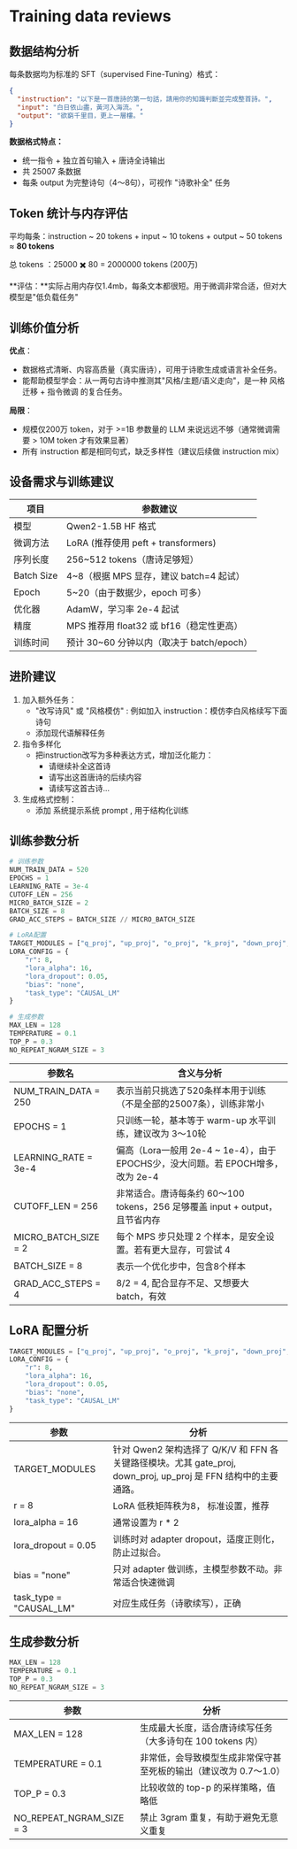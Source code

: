 # Training data reviews

## 数据结构分析

每条数据均为标准的 SFT（supervised Fine-Tuning）格式：

```json
{
  "instruction": "以下是一首唐詩的第一句話，請用你的知識判斷並完成整首詩。",
  "input": "白日依山盡，黃河入海流。",
  "output": "欲窮千里目，更上一層樓。"
}
```

**数据格式特点：**

- 统一指令 + 独立首句输入 + 唐诗全诗输出
- 共 25007 条数据
- 每条 output 为完整诗句（4～8句），可视作 "诗歌补全" 任务

## Token 统计与内存评估

平均每条：instruction ~ 20 tokens + input ~ 10 tokens + output ~ 50 tokens ≈ **80 tokens**

总 tokens ：25000 ✖️ 80 = 2000000 tokens (200万)

**评估：**实际占用内存仅1.4mb，每条文本都很短。用于微调非常合适，但对大模型是"低负载任务"

## 训练价值分析

**优点**：

- 数据格式清晰、内容高质量（真实唐诗），可用于诗歌生成或语言补全任务。
- 能帮助模型学会：从一两句古诗中推测其"风格/主题/语义走向"，是一种 风格迁移 + 指令微调 的复合任务。

**局限**：

- 规模仅200万 token，对于 >=1B 参数量的 LLM 来说远远不够（通常微调需要 > 10M token 才有效果显著）
- 所有 instruction 都是相同句式，缺乏多样性（建议后续做 instruction mix）

## 设备需求与训练建议

| **项目**   | **参数建议**                              |
| ---------- | ----------------------------------------- |
| 模型       | Qwen2-1.5B HF 格式                        |
| 微调方法   | LoRA (推荐使用 peft + transformers)       |
| 序列长度   | 256~512 tokens（唐诗足够短）              |
| Batch Size | 4~8（根据 MPS 显存，建议 batch=4 起试）   |
| Epoch      | 5~20（由于数据少，epoch 可多）            |
| 优化器     | AdamW，学习率 2e-4 起试                   |
| 精度       | MPS 推荐用 float32 或 bf16（稳定性更高）  |
| 训练时间   | 预计 30~60 分钟以内（取决于 batch/epoch） |

## 进阶建议

1. 加入额外任务：
   - "改写诗风" 或 "风格模仿" : 例如加入 instruction：模仿李白风格续写下面诗句
   - 添加现代语解释任务
2. 指令多样化
   - 把instruction改写为多种表达方式，增加泛化能力：
     - 请继续补全这首诗
     - 请写出这首唐诗的后续内容
     - 请续写这首古诗...
3. 生成格式控制：
   - 添加 系统提示系统 prompt , 用于结构化训练

## 训练参数分析

```python
# 训练参数
NUM_TRAIN_DATA = 520
EPOCHS = 1
LEARNING_RATE = 3e-4
CUTOFF_LEN = 256
MICRO_BATCH_SIZE = 2
BATCH_SIZE = 8
GRAD_ACC_STEPS = BATCH_SIZE // MICRO_BATCH_SIZE

# LoRA配置
TARGET_MODULES = ["q_proj", "up_proj", "o_proj", "k_proj", "down_proj", "gate_proj", "v_proj"]
LORA_CONFIG = {
    "r": 8,
    "lora_alpha": 16,
    "lora_dropout": 0.05,
    "bias": "none",
    "task_type": "CAUSAL_LM"
}

# 生成参数
MAX_LEN = 128
TEMPERATURE = 0.1
TOP_P = 0.3
NO_REPEAT_NGRAM_SIZE = 3
```

| **参数名**           | **含义与分析**                                               |
| -------------------- | ------------------------------------------------------------ |
| NUM_TRAIN_DATA = 250 | 表示当前只挑选了520条样本用于训练（不是全部的25007条），训练非常小 |
| EPOCHS = 1           | 只训练一轮，基本等于 warm-up 水平训练，建议改为 3～10轮      |
| LEARNING_RATE = 3e-4 | 偏高（Lora一般用 2e-4 ~ 1e-4），由于EPOCHS少，没大问题。若 EPOCH增多， 改为 2e-4 |
| CUTOFF_LEN = 256     | 非常适合。唐诗每条约 60～100 tokens，256 足够覆盖 input + output，且节省内存 |
| MICRO_BATCH_SIZE = 2 | 每个 MPS 步只处理 2 个样本，是安全设置。若有更大显存，可尝试 4 |
| BATCH_SIZE = 8       | 表示一个优化步中，包含8个样本                                |
| GRAD_ACC_STEPS = 4   | 8/2 = 4, 配合显存不足、又想要大 batch，有效                  |

## **LoRA 配置分析**

```python
TARGET_MODULES = ["q_proj", "up_proj", "o_proj", "k_proj", "down_proj", "gate_proj", "v_proj"]
LORA_CONFIG = {
    "r": 8,
    "lora_alpha": 16,
    "lora_dropout": 0.05,
    "bias": "none",
    "task_type": "CAUSAL_LM"
}
```

| **参数**                | **分析**                                                     |
| ----------------------- | ------------------------------------------------------------ |
| TARGET_MODULES          | 针对 Qwen2 架构选择了 Q/K/V 和 FFN 各关键路径模块。尤其 gate_proj, down_proj, up_proj 是 FFN 结构中的主要通路。 |
| r = 8                   | LoRA 低秩矩阵秩为8， 标准设置，推荐                          |
| lora_alpha = 16         | 通常设置为 r * 2                                             |
| lora_dropout = 0.05     | 训练时对 adapter dropout，适度正则化，防止过拟合。           |
| bias = "none"           | 只对 adapter 做训练，主模型参数不动。非常适合快速微调        |
| task_type = "CAUSAL_LM" | 对应生成任务（诗歌续写），正确                               |

## 生成参数分析

```python
MAX_LEN = 128
TEMPERATURE = 0.1
TOP_P = 0.3
NO_REPEAT_NGRAM_SIZE = 3	
```

| **参数**                 | **分析**                                                     |
| ------------------------ | ------------------------------------------------------------ |
| MAX_LEN = 128            | 生成最大长度，适合唐诗续写任务（大多诗句在 100 tokens 内）   |
| TEMPERATURE = 0.1        | 非常低，会导致模型生成非常保守甚至死板的输出（建议改为 0.7～1.0） |
| TOP_P = 0.3              | 比较收敛的 top-p 的采样策略，值略低                          |
| NO_REPEAT_NGRAM_SIZE = 3 | 禁止 3gram 重复，有助于避免无意义重复                        |